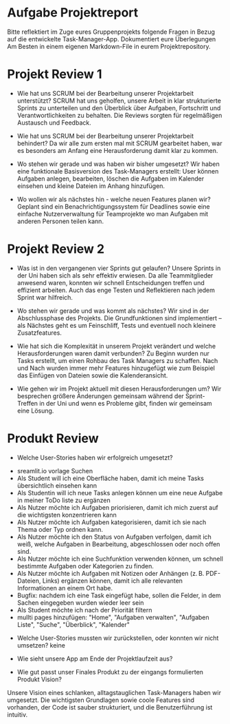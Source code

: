 # Aufgabe Projektreport

Bitte reflektiert im Zuge eures Gruppenprojekts folgende Fragen in Bezug auf die entwickelte Task-Manager-App. Dokumentiert eure Überlegungen Am Besten in einem eigenen Markdown-File in eurem Projektrepository.

# Projekt Review 1

* Wie hat uns SCRUM bei der Bearbeitung unserer Projektarbeit unterstützt?
SCRUM hat uns geholfen, unsere Arbeit in klar strukturierte Sprints zu unterteilen und den Überblick über Aufgaben, Fortschritt und Verantwortlichkeiten zu behalten. Die Reviews sorgten für regelmäßigen Austausch und Feedback.

* Wie hat uns SCRUM bei der Bearbeitung unserer Projektarbeit behindert?
Da wir alle zum ersten mal mit SCRUM gearbeitet haben, war es besonders am Anfang eine Herausforderung damit klar zu kommen.

* Wo stehen wir gerade und was haben wir bisher umgesetzt?
Wir haben eine funktionale Basisversion des Task-Managers erstellt: User können Aufgaben anlegen, bearbeiten, löschen die Aufgaben im Kalender einsehen und kleine Dateien im Anhang hinzufügen. 

* Wo wollen wir als nächstes hin - welche neuen Features planen wir?
Geplant sind ein Benachrichtigungssystem für Deadlines sowie eine einfache Nutzerverwaltung für Teamprojekte wo man Aufgaben mit anderen Personen teilen kann.

# Projekt Review 2

* Was ist in den vergangenen vier Sprints gut gelaufen?
Unsere Sprints in der Uni haben sich als sehr effektiv erwiesen. Da alle Teammitglieder anwesend waren, konnten wir schnell Entscheidungen treffen und effizient arbeiten. Auch das enge Testen und Reflektieren nach jedem Sprint war hilfreich.

* Wo stehen wir gerade und was kommt als nächstes?
Wir sind in der Abschlussphase des Projekts. Die Grundfunktionen sind implementiert – als Nächstes geht es um Feinschliff, Tests und eventuell noch kleinere Zusatzfeatures.

* Wie hat sich die Komplexität in unserem Projekt verändert und welche Herausforderungen waren damit verbunden?
Zu Beginn wurden nur Tasks erstellt, um einen Rohbau des Task Managers zu schaffen. Nach und Nach wurden immer mehr Features hinzugefügt wie zum Beispiel das Einfügen von Dateien sowie die Kalenderansicht.

* Wie gehen wir im Projekt aktuell mit diesen Herausforderungen um?
Wir besprechen größere Änderungen gemeinsam während der Sprint-Treffen in der Uni und wenn es Probleme gibt, finden wir gemeinsam eine Lösung.

# Produkt Review

* Welche User-Stories haben wir erfolgreich umgesetzt?
- sreamlit.io vorlage Suchen
- Als Student will ich eine Oberfläche haben, damit ich meine Tasks übersichtlich einsehen kann
- Als Studentin will ich neue Tasks anlegen können um eine neue Aufgabe in meiner ToDo liste zu ergänzen
- Als Nutzer möchte ich Aufgaben priorisieren, damit ich mich zuerst auf die wichtigsten konzentrieren kann
- Als Nutzer möchte ich Aufgaben kategorisieren, damit ich sie nach Thema oder Typ ordnen kann.
- Als Nutzer möchte ich den Status von Aufgaben verfolgen, damit ich weiß, welche Aufgaben in Bearbeitung, abgeschlossen oder noch offen sind.
- Als Nutzer möchte ich eine Suchfunktion verwenden können, um schnell bestimmte Aufgaben oder Kategorien zu finden.
- Als Nutzer möchte ich Aufgaben mit Notizen oder Anhängen (z. B. PDF-Dateien, Links) ergänzen können, damit ich alle relevanten Informationen an einem Ort habe. 
- Bugfix: nachdem ich eine Task eingefügt habe, sollen die Felder, in dem Sachen eingegeben wurden wieder leer sein
- Als Student möchte ich nach der Priorität filtern
- mullti pages hinzufügen: "Home", "Aufgaben verwalten", "Aufgaben Liste", "Suche", "Überblick", "Kalender"

* Welche User-Stories mussten wir zurückstellen, oder konnten wir nicht umsetzen?
keine
* Wie sieht unsere App am Ende der Projektlaufzeit aus?

* Wie gut passt unser Finales Produkt zu der eingangs formulierten Produkt Vision?

Unsere Vision eines schlanken, alltagstauglichen Task-Managers haben wir umgesetzt. Die wichtigsten Grundlagen sowie coole Features sind vorhanden, der Code ist sauber strukturiert, und die Benutzerführung ist intuitiv.
